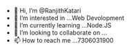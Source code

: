 - 👋 Hi, I’m @RanjithKatari
- 👀 I’m interested in ...Web Devolopment
- 🌱 I’m currently learning ...Node.JS
- 💞️ I’m looking to collaborate on ...
- 📫 How to reach me ...7306031900

<!---
RanjithKatari/RanjithKatari is a ✨ special ✨ repository because its `README.md` (this file) appears on your GitHub profile.
You can click the Preview link to take a look at your changes.
--->
